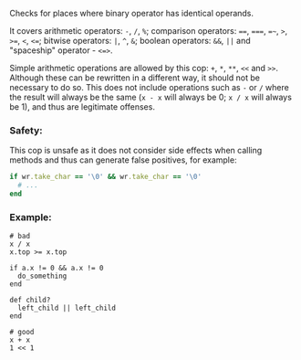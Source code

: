 Checks for places where binary operator has identical operands.

It covers arithmetic operators: `-`, `/`, `%`;
comparison operators: `==`, `===`, `=~`, `>`, `>=`, `<`, `<=`;
bitwise operators: `|`, `^`, `&`;
boolean operators: `&&`, `||`
and "spaceship" operator - `<=>`.

Simple arithmetic operations are allowed by this cop: `+`, `*`, `**`, `<<` and `>>`.
Although these can be rewritten in a different way, it should not be necessary to
do so. This does not include operations such as `-` or `/` where the result will
always be the same (`x - x` will always be 0; `x / x` will always be 1), and
thus are legitimate offenses.

### Safety:

This cop is unsafe as it does not consider side effects when calling methods
and thus can generate false positives, for example:

```ruby
if wr.take_char == '\0' && wr.take_char == '\0'
  # ...
end
```

### Example:
    # bad
    x / x
    x.top >= x.top

    if a.x != 0 && a.x != 0
      do_something
    end

    def child?
      left_child || left_child
    end

    # good
    x + x
    1 << 1
